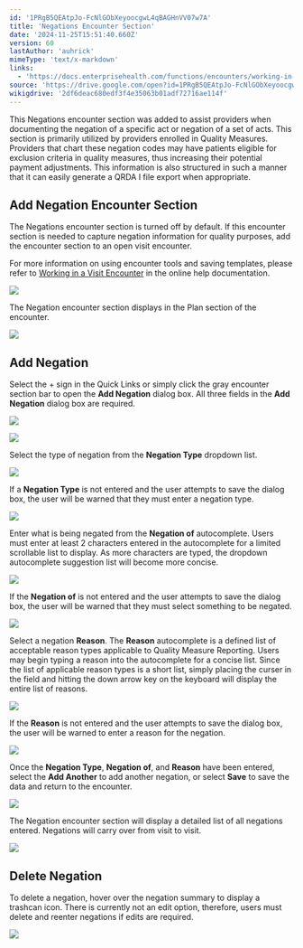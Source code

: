 ```yaml
---
id: '1PRgB5QEAtpJo-FcNlGObXeyoocgwL4qBAGHnVV07w7A'
title: 'Negations Encounter Section'
date: '2024-11-25T15:51:40.660Z'
version: 60
lastAuthor: 'auhrick'
mimeType: 'text/x-markdown'
links:
  - 'https://docs.enterprisehealth.com/functions/encounters/working-in-a-visit-encounter/'
source: 'https://drive.google.com/open?id=1PRgB5QEAtpJo-FcNlGObXeyoocgwL4qBAGHnVV07w7A'
wikigdrive: '2df6deac680edf3f4e35063b01adf72716ae114f'
---
```

This Negations encounter section was added to assist providers when documenting the negation of a specific act or negation of a set of acts.  This section is primarily utilized by providers enrolled in Quality Measures. Providers that chart these negation codes may have patients eligible for exclusion criteria in quality measures, thus increasing their potential payment adjustments. This information is also structured in such a manner that it can easily generate a QRDA I file export when appropriate.

## Add Negation Encounter Section

The Negations encounter section is turned off by default. If this encounter section is needed to capture negation information for quality purposes, add the encounter section to an open visit encounter.

For more information on using encounter tools and saving templates, please refer to [Working in a Visit Encounter](https://docs.enterprisehealth.com/functions/encounters/working-in-a-visit-encounter/) in the online help documentation.

![](../negations-encounter-section.assets/cdce4c9d7ad5807929eb7fee9fc9be81.png)

The Negation encounter section displays in the Plan section of the encounter.

![](../negations-encounter-section.assets/a021b3b0187ecbe7f76803cce1d5403a.png)

## Add Negation

Select the + sign in the Quick Links or simply click the gray encounter section bar to open the **Add Negation** dialog box. All three fields in the **Add Negation** dialog box are required.

![](../negations-encounter-section.assets/b9c7a3dda61d36592d07e25888675101.png)

![](../negations-encounter-section.assets/67b700ec5f3e73b73bf85185e3a55b17.png)

Select the type of negation from the **Negation Type** dropdown list.

![](../negations-encounter-section.assets/8ed397fa9b121dc7d567597e0647b1ef.png)

If a **Negation Type** is not entered and the user attempts to save the dialog box, the user will be warned that they must enter a negation type.

![](../negations-encounter-section.assets/b6f393809dccae9c2afb53fd44b3998d.png)

Enter what is being negated from the **Negation of** autocomplete. Users must enter at least 2 characters entered in the autocomplete for a limited scrollable list to display. As more characters are typed, the dropdown autocomplete suggestion list will become more concise.

![](../negations-encounter-section.assets/ddf492fa9387c921a623eee9bbd78a90.png)

If the **Negation of** is not entered and the user attempts to save the dialog box, the user will be warned that they must select something to be negated.

![](../negations-encounter-section.assets/40095f03bcf1f4dbe7472ecd15bede52.png)

Select a negation **Reason**. The **Reason** autocomplete is a defined list of acceptable reason types applicable to Quality Measure Reporting.  Users may begin typing a reason into the autocomplete for a concise list. Since the list of applicable reason types is a short list, simply placing the curser in the field and hitting the down arrow key on the keyboard will display the entire list of reasons.

![](../negations-encounter-section.assets/47e65d4943be259755a5b210e8a70c65.png)

If the **Reason** is not entered and the user attempts to save the dialog box, the user will be warned to enter a reason for the negation.

![](../negations-encounter-section.assets/6c93e81680e81a4dcec3efd49dc653d0.png)

Once the **Negation Type**, **Negation of**, and **Reason** have been entered, select the **Add Another** to add another negation, or select **Save** to save the data and return to the encounter.

![](../negations-encounter-section.assets/2088d7239c3e2c8f234658fc93f84be8.png)

The Negation encounter section will display a detailed list of all negations entered. Negations will carry over from visit to visit.

![](../negations-encounter-section.assets/db8ca176d5a5c4fb262dab593ec5e674.png)

## Delete Negation

To delete a negation, hover over the negation summary to display a trashcan icon. There is currently not an edit option, therefore, users must delete and reenter negations if edits are required.

![](../negations-encounter-section.assets/a6ae19af84eed5eb4c24f229cbfc5e51.png)
